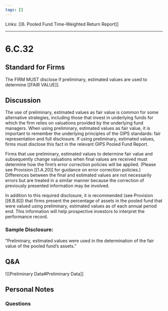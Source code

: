 ```yaml
---
tags: []
---
```

Links: [[6. Pooled Fund Time-Weighted Return Report]]
___
# 6.C.32
## Standard for Firms
The FIRM MUST disclose if preliminary, estimated values are used to determine [[FAIR VALUE]].
## Discussion
The use of preliminary, estimated values as fair value is common for some alternative strategies, including those that invest in underlying funds for which the firm relies on valuations provided by the underlying fund managers. When using preliminary, estimated values as fair value, it is important to remember the underlying principles of the GIPS standards: fair representation and full disclosure. If using preliminary, estimated values, firms must disclose this fact in the relevant GIPS Pooled Fund Report.

Firms that use preliminary, estimated values to determine fair value and subsequently change valuations when final values are received must determine how the firm’s error correction policies will be applied. (Please see Provision [[1.A.20]] for guidance on error correction policies.) Differences between the final and estimated values are not necessarily errors but are treated in a similar manner because the correction of previously presented information may be involved.

In addition to this required disclosure, it is recommended (see Provision [[6.B.8]]) that firms present the percentage of assets in the pooled fund that were valued using preliminary, estimated values as of each annual period end. This information will help prospective investors to interpret the performance record.
### Sample Disclosure:
“Preliminary, estimated values were used in the determination of the fair value of the pooled fund’s assets.”
## Q&A
![[Preliminary Data#Preliminary Data]]

## Personal Notes

### Questions